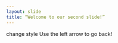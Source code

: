 ```yaml
---
layout: slide
title: “Welcome to our second slide!”
---
```

change style
Use the left arrow to go back!
